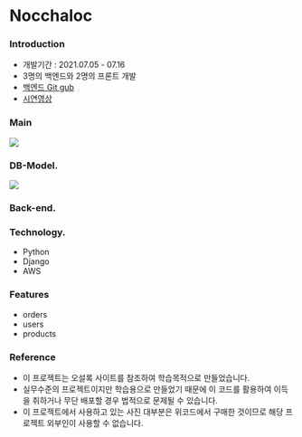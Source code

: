 # Nocchaloc
### Introduction
- 개발기간 : 2021.07.05 - 07.16
- 3명의 백엔드와 2명의 프론트 개발
- [백엔드 Git gub](https://github.com/SJPARK512/nocchaloc)
- [시연영상](https://youtu.be/gjM0u4zxwnI)

### Main
![](https://images.velog.io/images/tmvpdlaos/post/e2b02768-1854-4e21-9268-65430c202abd/%E1%84%89%E1%85%B3%E1%84%8F%E1%85%B3%E1%84%85%E1%85%B5%E1%86%AB%E1%84%89%E1%85%A3%E1%86%BA%202021-07-19%20%E1%84%8B%E1%85%A9%E1%84%8C%E1%85%A5%E1%86%AB%2010.09.58.png)

### DB-Model.
![](https://images.velog.io/images/tmvpdlaos/post/79a8b889-0c21-4ee7-9060-2b20c84560b1/%E1%84%89%E1%85%B3%E1%84%8F%E1%85%B3%E1%84%85%E1%85%B5%E1%86%AB%E1%84%89%E1%85%A3%E1%86%BA%202021-07-18%20%E1%84%8B%E1%85%A9%E1%84%92%E1%85%AE%201.31.39.png)

### Back-end.
### Technology.
- Python
- Django
- AWS
### Features
- orders
- users
- products

### Reference
- 이 프로젝트는 오설록 사이트를 참조하여 학습목적으로 만들었습니다.
- 실무수준의 프로젝트이지만 학습용으로 만들었기 때문에 이 코드를 활용하여 이득을 취하거나 무단 배포할 경우 법적으로 문제될 수 있습니다.
- 이 프로젝트에서 사용하고 있는 사진 대부분은 위코드에서 구매한 것이므로 해당 프로젝트 외부인이 사용할 수 없습니다.
